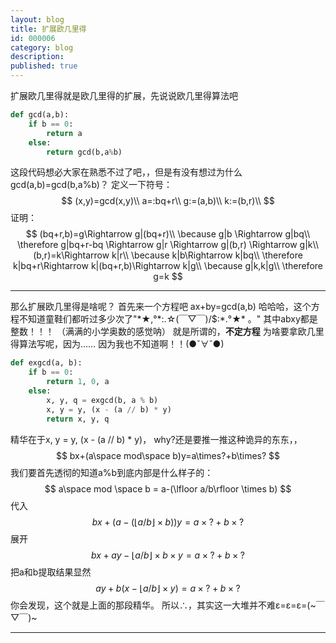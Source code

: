 ```yaml
---
layout: blog
title: 扩展欧几里得
id: 000006
category: blog
description:
published: true
---
```


扩展欧几里得就是欧几里得的扩展，先说说欧几里得算法吧
```python
def gcd(a,b):
    if b == 0:
        return a
    else:
        return gcd(b,a%b)
```
这段代码想必大家在熟悉不过了吧，，但是有没有想过为什么gcd(a,b)=gcd(b,a%b)？
定义一下符号：
$$
(x,y)=gcd(x,y)\\
a=:bq+r\\
g:=(a,b)\\
k:=(b,r)\\
$$
证明：
$$
(bq+r,b)=g\Rightarrow g|(bq+r)\\
\because g|b \Rightarrow g|bq\\
\therefore g|bq+r-bq \Rightarrow g|r \Rightarrow g|(b,r) \Rightarrow g|k\\
(b,r)=k\Rightarrow k|r\\
\because k|b\Rightarrow k|bq\\
\therefore k|bq+r\Rightarrow k|(bq+r,b)\Rightarrow k|g\\
\because g|k,k|g\\
\therefore g=k
$$

***
那么扩展欧几里得是啥呢？
首先来一个方程吧
ax+by=gcd(a,b)
哈哈哈，这个方程不知道童鞋们都听过多少次了"\*★,°\*:.☆(￣▽￣)/$:\*.°★\* 。"
其中abxy都是整数！！！
（满满的小学奥数的感觉呐）
就是所谓的，**不定方程**
为啥要拿欧几里得算法写呢，因为……
因为我也不知道啊！！(●ˇ∀ˇ●)
```python
def exgcd(a, b):     
    if b == 0:         
        return 1, 0, a     
    else:         
        x, y, q = exgcd(b, a % b)        
        x, y = y, (x - (a // b) * y)         
        return x, y, q
```
精华在于x, y = y, (x - (a // b) \* y)，
why?还是要推一推这种诡异的东东，，
$$
bx+(a\space mod\space b)y=a\times?+b\times?
$$
我们要首先透彻的知道a%b到底内部是什么样子的：
$$
 a\space mod \space b = a-(\lfloor a/b\rfloor \times b)
$$
 代入
$$
 bx+(a-(\lfloor a/b\rfloor \times b))y=a\times?+b\times?
$$
 展开
$$
 bx+ay-\lfloor a/b\rfloor \times b\times y=a\times?+b\times?
$$
 把a和b提取结果显然
$$
ay+b(x-\lfloor a/b\rfloor \times y)=a\times?+b\times?
$$
 你会发现，这个就是上面的那段精华。
 所以∴，其实这一大堆并不难ε=ε=ε=(\~￣▽￣)\~

***
